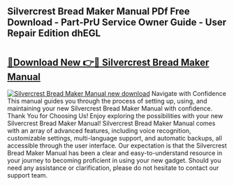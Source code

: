 ## Silvercrest Bread Maker Manual PDf Free Download - Part-PrU Service Owner Guide - User Repair Edition dhEGL

# <h2><a href="http://cf27665.oget.top/?id=Silvercrest+Bread+Maker+Manual">🔗Download New 👉🔴 Silvercrest Bread Maker Manual</a></h2>

[![Silvercrest Bread Maker Manual new download](https://i.imgur.com/5g1atiW.png)](http://cf27665.oget.top/?id=Silvercrest+Bread+Maker+Manual)
Navigate with Confidence This manual guides you through the process of setting up, using, and maintaining your new Silvercrest Bread Maker Manual with confidence. Thank You for Choosing Us! Enjoy exploring the possibilities with your new Silvercrest Bread Maker Manual! Silvercrest Bread Maker Manual comes with an array of advanced features, including voice recognition, customizable settings, multi-language support, and automatic backups, all accessible through the user interface. Our expectation is that the Silvercrest Bread Maker Manual has been a clear and easy-to-understand resource in your journey to becoming proficient in using your new gadget. Should you need any assistance or clarification, please do not hesitate to contact our support team.
